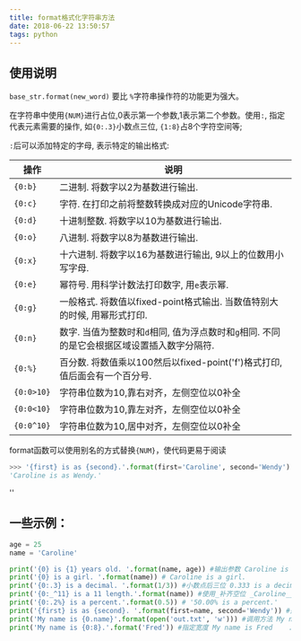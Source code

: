 ```yaml
---
title: format格式化字符串方法
date: 2018-06-22 13:50:57
tags: python
---
```


## 使用说明

`base_str.format(new_word)` 要比 `%`字符串操作符的功能更为强大。

在字符串中使用`{NUM}`进行占位,0表示第一个参数,1表示第二个参数。使用`:`, 指定代表元素需要的操作, 如`{0:.3}`小数点三位, `{1:8}`占8个字符空间等;

`:`后可以添加特定的字母, 表示特定的输出格式:

|    操作    |                                             说明                                            |
|------------|---------------------------------------------------------------------------------------------|
| `{0:b}`    | 二进制. 将数字以2为基数进行输出.                                                            |
| `{0:c}`    | 字符. 在打印之前将整数转换成对应的Unicode字符串.                                            |
| `{0:d}`    | 十进制整数. 将数字以10为基数进行输出.                                                       |
| `{0:o}`    | 八进制. 将数字以8为基数进行输出.                                                            |
| `{0:x}`    | 十六进制. 将数字以16为基数进行输出, 9以上的位数用小写字母.                                  |
| `{0:e}`   | 幂符号. 用科学计数法打印数字, 用`e`表示幂.                                                  |
| `{0:g}`    | 一般格式. 将数值以fixed-point格式输出. 当数值特别大的时候, 用幂形式打印.                    |
| `{0:n}`    | 数字. 当值为整数时和`d`相同, 值为浮点数时和`g`相同. 不同的是它会根据区域设置插入数字分隔符. |
| `{0:%}`    | 百分数. 将数值乘以100然后以fixed-point('f')格式打印, 值后面会有一个百分号.                  |
| `{0:0>10}` | 字符串位数为10,靠右对齐，左侧空位以0补全                                                    |
| `{0:0<10}` | 字符串位数为10,靠左对齐，左侧空位以0补全                                                    |
| `{0:0^10}` | 字符串位数为10,居中对齐，左侧空位以0补全                                                    |


format函数可以使用别名的方式替换`{NUM}`，使代码更易于阅读

```python
>>> '{first} is as {second}.'.format(first='Caroline', second='Wendy') #别名替换
'Caroline is as Wendy.'
```
''
## 一些示例：

```python
age = 25
name = 'Caroline'

print('{0} is {1} years old. '.format(name, age)) #输出参数 Caroline is 25 years old.
print('{0} is a girl. '.format(name)) # Caroline is a girl.
print('{0:.3} is a decimal. '.format(1/3)) #小数点后三位 0.333 is a decimal.
print('{0:_^11} is a 11 length.'.format(name)) #使用_补齐空位 _Caroline__ is a 11 length.
print('{0:.2%} is a percent.'.format(0.5)) # '50.00% is a percent.'
print('{first} is as {second}. '.format(first=name, second='Wendy')) #别名替换
print('My name is {0.name}'.format(open('out.txt', 'w'))) #调用方法 My name is out.txt
print('My name is {0:8}.'.format('Fred')) #指定宽度 My name is Fred    .
```
